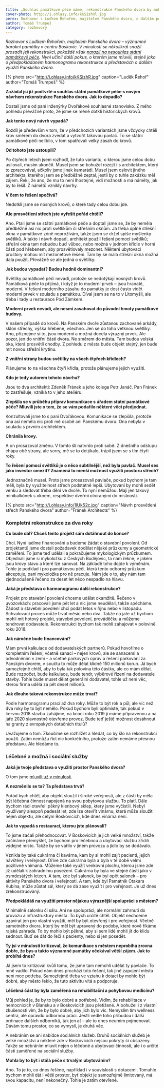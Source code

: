 ```yaml
---
title: „Souhlas památkové péče máme, rekonstrukce Panského dvora by mohla začít v červnu.“
cover-photo: http://i.ohlasy.info/kKSizhRl.jpg
perex: Rozhovor s Luďkem Řehořem, majitelem Panského dvora, o dalším pokusu prosadit rekonstrukci barokní památky.
author: Tomáš Trumpeš
category: rozhovory
---
```


*Rozhovor s Luďkem Řehořem, majitelem Panského dvora – významné barokní památky v centru Boskovic. V minulosti se několikrát snažil prosadit její rekonstrukci, pokaždé však [narazil na nesouhlas státní památkové péče](http://www.ohlasy.info/clanky/2016/11/pansky-dvur.html). Nyní učinil další pokus, o kterém jsme mluvili, stejně jako o předpokládaném harmonogramu rekonstrukce a představách o dalším využití Panského dvora.*

{% photo src="http://i.ohlasy.info/kKSizhR.jpg" caption="Luděk Řehoř" author="Tomáš Trumpeš" %}

**Zažádal jsi již počtvrté o souhlas státní památkové péče s novým návrhem rekonstrukce Panského dvora. Jak to dopadlo?**

Dostali jsme od paní inženýrky Dvořákové souhlasné stanovisko. Z mého pohledu převážně proto, že jsme se méně dotkli historických krovů.

**Jak tento nový návrh vypadá?**

Rozdíl je především v tom, že v předchozích variantách jsme vždycky chtěli krov směrem do dvora zvedat a vytvořit takovou pavlač. To se státní památkové péči nelíbilo, v tom spatřovali velký zásah do krovů.

**Od tohoto jste ustoupili?**

Po čtyřech letech jsem rozhodl, že tuto variantu, o kterou jsme celou dobu usilovali, musím ukončit. Musel jsem se bohužel rozejít i s architektem, který to zpracovával, ačkoliv jsme jinak kamarádi. Musel jsem oslovit jiného architekta, kterého jsem se předběžně zeptal, jestli by o tuhle zakázku měl zájem. Řekl, že ano, že mu to není lhostejné, vidí možnosti a má náměty, jak by to řešil. Z námětů vznikly návrhy.

**V čem to řešení spočívá?**

Nedotkli jsme se nosných krovů, o které tady celou dobu jde.

**Ale prosvětlení střech jste vyřešit pořád chtěli?**

Ano. Ptali jsme se státní památkové péče a doptali jsme se, že by neměla předběžně asi nic proti světlíkům či střešním oknům. Já třeba úplně střešní okna v památkové zóně neprožívám, takže jsem se držel spíše myšlenky světlíků. A takto i návrh dopadl, architekt použil řešení pomocí světlíků; střešní okna tam nebudou buď vůbec, nebo možná v jednom křídle v horní části pod hřebenem, aby prosvětlovaly mezonet. Některé ubytovací prostory mohou mít mezonetové řešení. Tam by se malá střešní okna možná dala použít. Převážně se ale jedná o světlíky.

J**ak budou vypadat? Budou hodně dominantní?**

Světlíky památkové péči nevadí, protože se nedotýkají nosných krovů. Památková péče to přijímá, i když je to moderní prvek – jsou hranaté, moderní. V řešení moderního zásahu do památky je dost často vidět moderní prvek v souladu s památkou. Díval jsem se na to v Litomyšli, ale třeba i tady u restaurace Pod Zámkem.

**Moderní prvek nevadí, ale nesmí zasahovat do původní hmoty památkové budovy.**

V našem případě do krovů. Na Panském dvoře zůstanou zachované arkády, sklon střechy, výška hřebene, všechno. Jen se do toho vetknou světlíky. Ano, přiznejme si to, jsou moderní a možná docela výrazný prvek. Ale pozor, jen do vnitřní části dvora. Ne směrem do města. Tam budou volská oka, která prosvětlí chodby. Z pohledu z města bude objekt stejný, jen bude mít novou střešní krytinu.

**Z vnitřní strany budou světlíky na všech čtyřech křídlech?**

Plánujeme to na všechna čtyři křídla, protože plánujeme jejich využití.

**Kdo je tedy autorem tohoto návrhu?**

Jsou to dva architekti: Zdeněk Fránek a jeho kolega Petr Janáč. Pan Fránek to zastřešuje, vzniká to v jeho ateliéru.

**Zlepšila se v průběhu příprav komunikace s úřadem státní památkové péče? Mluvili jste o tom, že se vám podařilo některé věci předjednat.**

Konzultovali jsme to s paní Dvořákovou. Komunikace se zlepšila, protože ona asi neměla nic proti mé osobě ani Panskému dvoru. Ona nebyla v souladu s prvním architektem.

**Chránila krovy.**

A on prosazoval změnu. V tomto šli natvrdo proti sobě. Z dnešního odstupu chápu obě strany, ale sorry, mě se to dotýkalo, trápil jsem se s tím čtyři roky.

**To řešení pomocí světlíků je o něco subtilnější, než byla pavlač. Musel ses jako investor omezit? Znamená to menší možnost využití prostoru střech?**

Jednoznačně musel. Proto jsme prosazovali pavlače, pokud bychom je tam měli, byla by využitelnost střech podstatně lepší. Ubytovaní by mohli sedět venku a sledovat třeba dění ve dvoře. To nyní nemůžou. Mají jen takový minibalkónek s oknem, respektive dveřmi otvíranými do místnosti.

{% photo src="http://i.ohlasy.info/1lUk52c.jpg" caption="Návrh prosvětlení střech Panského dvora" author="Fránek Architects" %}

### Kompletní rekonstrukce za dva roky

**Co bude dál? Chceš tento projekt sám dotáhnout do konce?**

Chci. Nyní ladíme financování a budeme žádat o stavební povolení. Od projektantů jsme dostali požadavek dodělat nějaké průzkumy a geometrické zaměření. To jsme teď udělali a pokračujeme mykologickým průzkumem. Objednali jsme si mykoložku z Českých Budějovic, ta nám řekne, v jakém jsou krovy stavu a které lze sanovat. Na základě toho dojde k výměnám. Tohle je podklad i pro památkovou péči, která tento odborný průzkum akceptuje, paní mykoložka pro ně pracuje. Nám jde o to, aby nám tam zjednodušeně řečeno za deset let něco nespadlo na hlavu.

**Jaká je představa o harmonogramu další rekonstrukce?**

Projekt pro stavební povolení chceme udělat okamžitě. Řečeno v uvozovkách: pracovali jsme pět let a nic jsme neudělali, takže spěcháme. Žádost o stavební povolení chci podat letos v říjnu nebo v listopadu. Schvalovací proces může trvat měsíc nebo dva. Takže na jaře už bychom mohli mít hotový projekt, stavební povolení, prováděčku a můžeme tendrovat dodavatele. Rekonstrukci bychom tak mohli zahajovat v polovině roku 2018.

**Jak náročné bude financování?**

Mám první kalkulace od dodavatelských partnerů. Pokud hovoříme o kompletním řešení, včetně sanací – nejen krovů, ale se sanacemi a odvodněním v zemi – a včetně parkových oprav a řešení parkování za Panským dvorem, v součtu to může dělat klidně 150 milionů korun. Já bych samozřejmě chtěl, aby to byla tak polovina této částky, ale co mám dělat. Bude rozpočet, bude kalkulace, bude tendr, výběrové řízení na dodavatele stavby. Tohle bude muset dělat generální dodavatel, tohle už není věc, kterou firma udělá za pět deset milionů. 

**Jak dlouho taková rekonstrukce může trvat?**

Podle harmonogramu prací až dva roky. Může to být rok a půl, ale víc než dva roky by to být nemělo. Pokud bychom byli optimisté, tak pokud v červnu 2018 stavbu zahájíme, na konci roku 2019 ji máme připravenou a na jaře 2020 slavnostně otevřeme provoz.
Bude teď ještě možnost dosáhnout na granty z evropských dotačních titulů?

Uvažujeme o tom. Zkoušíme se rozhlížet a hledat, co by šlo na rekonstrukci použít. Zatím nemůžu říct nic konkrétního, protože zatím nemáme přesnou představu. Ale hledáme to.

### Léčebné a možná i sociální služby

**Jaká je tvoje představa o využití prostor Panského dvora?**

O tom jsme [mluvili už v minulosti](http://www.ohlasy.info/clanky/2015/03/rekonstrukce-panskeho-dvora.html).

**A nezměnilo se to? Ta představa trvá?**

Pořád bych chtěl, aby objekt sloužil i široké veřejnosti, ale z části by měla být léčebná činnost napojená na svou pobytovou službu. To platí. Dále bychom rádi otevřeli pěkný klenbový sklep, který jsme vyčistili. Nebyl využívaný alespoň padesát let, zde lze otevřít vinárnu, která může sloužit nejen objektu, ale celým Boskovicích, kde dnes vinárna není.

**Jak to vypadá s restaurací, kterou jste plánovali?**

To jsme začali přehodnocovat. V Boskovicích je jich velké množství, takže začínáme přemýšlet, že bychom pro léčebnou a ubytovací službu zřídili výdejné místo. Takže by se vařilo v jiném provozu a jídlo by se dodávalo.

Vznikla by také cukrárna či kavárna, kam by si mohli zajít pacienti, jejich návštěvy i veřejnost. Dříve zde cukrárna byla a byla v té době velmi pozitivně vnímaná. Můžeme také využít venkovní plochu, kterou jsme zde již udělali k zahradnímu posezení. Cukrárna by byla ve stejné části jako v osmdesátých letech. A tam, kde byl salonek, by byl opět salonek – pro aktivity Panského dvora i veřejnosti. A tam, kde byl Památník Otakara Kubína, může zůstat sál, který se dá zase využít i pro veřejnost. Je už dnes zrekonstruovaný.

**Předpokládáš na využití prostor nějakou výraznější spolupráci s městem?**

Minimálně salonku či sálu. Ani ne spolupráci, ale normální zahrnutí do provozu a infrastruktury města. To bych určitě chtěl. Objekt nechceme uzavírat jen pro vlastní využití, měl by být otevřený i pro veřejnost. Včetně samotného dvora, který by měl být upravený do podoby, které nově říkáme rajská zahrada. To by mohlo být pěkné, aby si sem lidé mohli jít do klidu sednout. Buď se dát do řeči s pacienty, nebo si jen posedět.

**Ty jsi v minulosti kritizoval, že komunikace s městem neprobíhá zrovna dobře, že bys u takto významné památky očekával větší zájem. Jak to probíhá dnes?**

Já jsem to kritizoval kvůli tomu, že jsme tam nemohli udělat ty pavlače. To mně vadilo. Pokud nám dnes prochází toto řešení, tak jiné zapojení města není moc potřeba. Samozřejmě třeba ve vztahu k dotaci by mohlo být dobré, aby město řeklo, že tuto aktivitu vítá a podporuje.

**Léčebná část by byla zaměřená na rehabilitační a pohybovou medicínu?**

Můj pohled je, že by to bylo dobré a potřebné. Vidím, že rehabilitace v nemocnicích v Blansku a v Boskovicích jsou přetížené. A bohužel i z vlastní zkušenosti vím, že by bylo dobré, aby jich bylo víc. Nemyslím tím wellness centra, ale opravdu odbornou práci. Jestli vedle toho přibudou i další ordinace dalších odborníků, tak jen ať – ale to dnes neumím pojmenovat. Dávám tomu prostor, co se vymyslí, je druhá věc.

A nebráním se ani nabídce sociálních služeb. Druhů sociálních služeb je velké množství a některé zde v Boskovicích nejsou pokryty či obsazeny. Takže se nebráním mluvit nejen o léčebné a ubytovací činnosti, ale i o určité části zaměřené na sociální služby.

**Mohla by to být i stálá péče s trvalým ubytováním?**

Ano. To je to, co dnes řešíme, například i v souvislosti s dotacemi. Tomuhle bychom mohli dát i větší prostor, byť objekt je samozřejmě limitovaný, má svou kapacitu, není nekonečný. Tohle je zatím otevřené.
